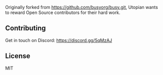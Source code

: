 Originally forked from https://github.com/busyorg/busy.git, Utopian wants to reward Open Source contributors for their hard work.

## Contributing
Get in touch on Discord: https://discord.gg/5qMzAJ

## License
MIT
